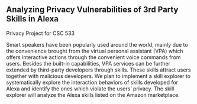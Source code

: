 ## Analyzing Privacy Vulnerabilities of 3rd Party Skills in Alexa

Privacy Project for CSC 533

Smart speakers have been popularly used around the world, mainly due to the convenience brought from the virtual personal assistant (VPA) which offers interactive actions through the convenient voice commands from users. Besides the built-in capabilities, VPA services can be further extended by third-party developers through skills. These skills attract users together with malicious developers. We plan to implement a skill explorer to systematically explore the interaction behaviors of skills developed for Alexa and identify the ones which violate the users’ privacy. The skill explorer will analyze the Alexa skills listed on the Amazon marketplace.